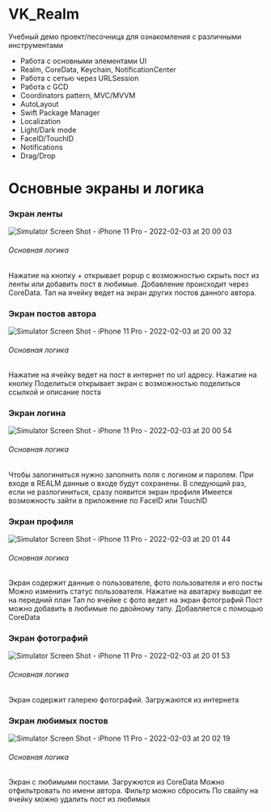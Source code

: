 # VK_Realm

Учебный демо проект/песочница для ознакомления с различными инструментами

*  Работа с основными элементами UI
*  Realm, CoreData, Keychain, NotificationCenter
*  Работа с сетью через URLSession
*  Работа с GCD
*  Coordinators pattern, MVC/MVVM
*  AutoLayout
*  Swift Package Manager
*  Localization
*  Light/Dark mode
*  FaceID/TouchID
*  Notifications
*  Drag/Drop

# Основные экраны и логика
### Экран ленты
![Simulator Screen Shot - iPhone 11 Pro - 2022-02-03 at 20 00 03](https://user-images.githubusercontent.com/76397462/152393707-d68b6925-3804-4332-905b-0108880fd641.png)

###### Основная логика
Нажатие на кнопку + открывает popup с возможностью скрыть пост из ленты или добавить пост в любимые. Добавление происходит через CoreData.
Тап на ячейку ведет на экран других постов данного автора.

### Экран постов автора 
![Simulator Screen Shot - iPhone 11 Pro - 2022-02-03 at 20 00 32](https://user-images.githubusercontent.com/76397462/152394220-9b549c2e-60ae-41a7-825d-818eddae4566.png)

###### Основная логика
Нажатие на ячейку ведет на пост в интернет по url адресу.
Нажатие на кнопку Поделиться открывает экран с возможностью поделиться ссылкой и описание поста

### Экран логина 
![Simulator Screen Shot - iPhone 11 Pro - 2022-02-03 at 20 00 54](https://user-images.githubusercontent.com/76397462/152394647-c82f363e-d5d9-494c-9bb6-be1fbb036959.png)

###### Основная логика
Чтобы залогиниться нужно заполнить поля с логином и паролем. При входе в REALM данные о входе будут сохранены. В следующий раз, если не разлогиниться, сразу появится экран профиля
Имеется возможность зайти в приложение по FaceID или TouchID

### Экран профиля 
![Simulator Screen Shot - iPhone 11 Pro - 2022-02-03 at 20 01 44](https://user-images.githubusercontent.com/76397462/152395393-2f39f2fb-2cfb-4ebc-b310-ecde84702cf5.png)

###### Основная логика
Экран содержит данные о пользователе, фото пользователя и его посты
Можно изменить статус пользователя. Нажатие на аватарку выводит ее на передний план
Тап по ячейке с фото ведет на экран фотографий
Пост можно добавить в любимые по двойному тапу. Добавляется с помощью CoreData

### Экран фотографий
![Simulator Screen Shot - iPhone 11 Pro - 2022-02-03 at 20 01 53](https://user-images.githubusercontent.com/76397462/152395946-5696303d-326e-44cd-b17b-cfa2eb35a5f5.png)

###### Основная логика
Экран содержит галерею фотографий. Загружаются из интернета

### Экран любимых постов
![Simulator Screen Shot - iPhone 11 Pro - 2022-02-03 at 20 02 19](https://user-images.githubusercontent.com/76397462/152396129-7f086504-8c14-4b31-b88e-736a1abaeb82.png)

###### Основная логика
Экран с любимыми постами. Загружются из CoreData
Можно отфильтровать по имени автора. Фильтр можно сбросить
По свайпу на ячейку можно удалить пост из любимых
